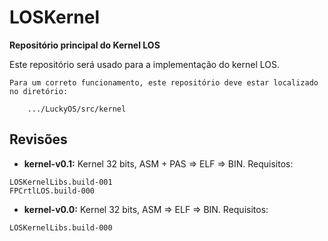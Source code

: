 # LOSKernel #
**Repositório principal do Kernel LOS**

Este repositório será usado para a implementação do kernel LOS.

```
Para um correto funcionamento, este repositório deve estar localizado no diretório:

	.../LuckyOS/src/kernel
```

## Revisões ##

* **kernel-v0.1:** Kernel 32 bits, ASM + PAS => ELF => BIN.
Requisitos:

```
LOSKernelLibs.build-001
FPCrtlLOS.build-000
```

* **kernel-v0.0:** Kernel 32 bits, ASM => ELF => BIN.
Requisitos:

```
LOSKernelLibs.build-000
```
